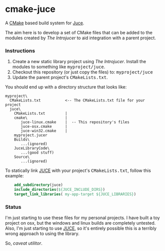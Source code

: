 cmake-juce
==========

A [CMake][1] based build system for [Juce][2].

The aim here is to develop a set of CMake files that can be added to the modules created by *The Introjucer* to aid integration with a parent project.

### Instructions

1.  Create a new static library project using *The Introjucer*.  Install the modules to something like <tt>myproject/juce</tt>.
2.  Checkout this repository (or just copy the files) to: <tt>myproject/juce</tt>
3.  Update the parent project's <tt>CMakeLists.txt</tt>.

You should end up with a directory structure that looks like:

    myproject\
      CMakeLists.txt           <-- The CMakeLists.txt file for your project
      juce\
        CMakeLists.txt         |
        cmake\                 |
           juce-linux.cmake    |  -- This repository's files
           juce-osx.cmake      | 
           juce-win32.cmake    |
        myproject.jucer
        Builds\
           ...(ignored)
        JuceLibraryCode\
           ...(good stuff)
        Source\
           ...(ignored)

To statically link [JUCE][2] with your project's <tt>CMakeLists.txt</tt>, follow this example:

```cmake
    add_subdirectory(juce)
    include_directories(${JUCE_INCLUDE_DIRS})
    target_link_libraries( my-app-target ${JUCE_LIBRARIES})
```

### Status

I'm just starting to use these files for my personal projects.  I have built a toy project on osx, but the windows and linux builds are completely untested.  Also, I'm just starting to use [JUCE][2], so it's entirely possible this is a terribly wrong approach to using the library.

So, *caveat utilitor*.

[1]: http://www.cmake.org/cmake/help/documentation.html
[2]: http://www.juce.com/

